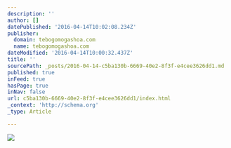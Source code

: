 ```yaml
---
description: ''
author: []
datePublished: '2016-04-14T10:02:08.234Z'
publisher:
  domain: tebogomogashoa.com
  name: tebogomogashoa.com
dateModified: '2016-04-14T10:00:32.437Z'
title: ''
sourcePath: _posts/2016-04-14-c5ba130b-6669-40e2-8f3f-e4cee3626dd1.md
published: true
inFeed: true
hasPage: true
inNav: false
url: c5ba130b-6669-40e2-8f3f-e4cee3626dd1/index.html
_context: 'http://schema.org'
_type: Article

---
```

![](http://tebogomogashoa.com/tebogo/wp-content/uploads/2014/12/telematics.jpg)